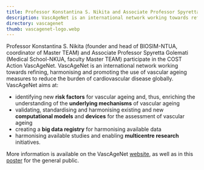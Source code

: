 ```yaml
---
title: Professor Konstantina S. Nikita and Associate Professor Spyretta Golemati participate in the COST Action VascAgeNet
description: VascAgeNet is an international network working towards refining, harmonising and promoting the use of vascular ageing measures to reduce the burden of cardiovascular disease globally.
directory: vascagenet
thumb: vascagenet-logo.webp
---
```


<p>
 Professor Konstantina S. Nikita (founder and head of BIOSIM-NTUA, coordinator of Master TEAM) and Associate Professor Spyretta Golemati (Medical School-NKUA, faculty Master TEAM) 
  participate in the COST Action VascAgeNet. VascAgeNet is an international network working towards refining, harmonising and promoting the use of vascular ageing measures to reduce 
  the burden of cardiovascular disease globally. VascAgeNet aims at:
  
  - identifying new <strong>risk factors</strong> for vascular ageing and, thus, enriching the understanding of the <strong>underlying mechanisms</strong> of vascular ageing
  - validating, standardising and harmonising existing and new <strong>computational models</strong> and <strong>devices</strong> for the assessment of vascular ageing
  - creating a <strong>big data registry</strong> for harmonising available data
  - harmonising available studies and enabling <strong>multicentre research</strong> initiatives. 
 </p>
 
<p>More information is available on the VascAgeNet <a href="https://vascagenet.eu/">website</a>, as well as in this <a href="http://vascagenet.eu/public-engagement">poster</a> for the general public.</p>
